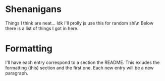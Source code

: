 # Shenanigans
Things I think are neat... Idk I'll prolly js use this for random shi\n
Below there is a list of things I got in here.
# Formatting
I'll have each entry correspond to a section the README. This exludes the formatting (this) section and the first one.
Each new entry will be a new paragraph.
